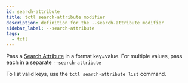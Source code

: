 ```yaml
---
id: search-attribute
title: tctl search-attribute modifier
description: definition for the --search-attribute modifier
sidebar_label: --search-attribute
tags:
  - tctl
---
```


Pass a [Search Attribute](/visibility#search-attribute) in a format key=value.
For multiple values, pass each in a separate `--search-attribute`

To list valid keys, use the `tctl search-attribute list` command.
